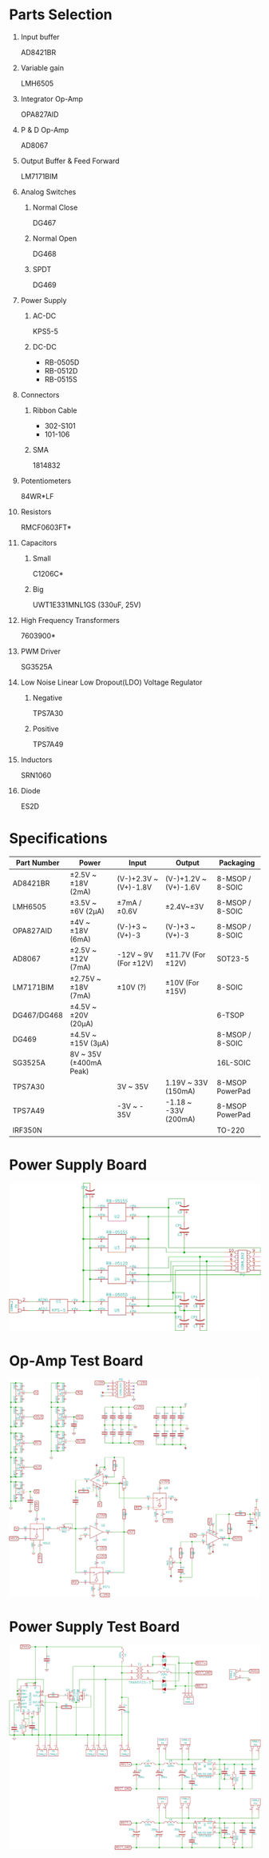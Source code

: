 # Parts Selection
1. Input buffer

    AD8421BR

2. Variable gain

    LMH6505

3. Integrator Op-Amp

    OPA827AID

4. P & D Op-Amp

    AD8067

5. Output Buffer & Feed Forward

    LM7171BIM

6. Analog Switches

    1. Normal Close

        DG467

    2. Normal Open

        DG468

    3. SPDT

        DG469

7. Power Supply

    1. AC-DC

        KPS5-5

    2. DC-DC

        * RB-0505D
        * RB-0512D
        * RB-0515S

8. Connectors

    1. Ribbon Cable

        * 302-S101
        * 101-106

    2. SMA

        1814832

9. Potentiometers

    84WR*LF

10. Resistors

    RMCF0603FT*

11. Capacitors

    1. Small

        C1206C*

    2. Big

        UWT1E331MNL1GS (330uF, 25V)

12. High Frequency Transformers

    7603900*

13. PWM Driver

    SG3525A

14. Low Noise Linear Low Dropout(LDO) Voltage Regulator

    1. Negative

        TPS7A30

    2. Positive

        TPS7A49

15. Inductors

    SRN1060

16. Diode

    ES2D

# Specifications

Part Number|Power|Input|Output|Packaging
-----------|-----|-----|------|---------
AD8421BR|±2.5V ~ ±18V (2mA)|(V-)+2.3V ~ (V+)-1.8V|(V-)+1.2V ~ (V+)-1.6V|8-MSOP / 8-SOIC
LMH6505|±3.5V ~ ±6V (2μA)|±7mA / ±0.6V|±2.4V~±3V|8-MSOP / 8-SOIC
OPA827AID|±4V ~ ±18V (6mA)|(V-)+3 ~ (V+)-3|(V-)+3 ~ (V+)-3|8-MSOP / 8-SOIC
AD8067|±2.5V ~ ±12V (7mA)|-12V ~ 9V (For ±12V) | ±11.7V (For ±12V)|SOT23-5
LM7171BIM|±2.75V ~ ±18V (7mA)|±10V (?)|±10V (For ±15V)|8-SOIC
DG467/DG468|±4.5V ~ ±20V (20μA)|||6-TSOP
DG469|±4.5V ~ ±15V (3μA)|||8-MSOP / 8-SOIC
SG3525A|8V ~ 35V (±400mA Peak)|||16L-SOIC
TPS7A30||3V ~ 35V|1.19V ~ 33V (150mA)|8-MSOP PowerPad
TPS7A49||-3V ~ - 35V|-1.18 ~ -33V (200mA)|8-MSOP PowerPad
IRF350N||||TO-220

# Power Supply Board
[![Power Supply Board Schematic](power/power.jpg)](power/power.png)

# Op-Amp Test Board
[![Op-Amp Test Board Schematic](test-op/test-op.jpg)](test-op/test-op.png)

# Power Supply Test Board
[![Power Supply Test Board Schematic](test-power/test-power.jpg)](test-power/test-power.png)
